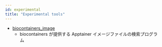 ```yaml
---
id: experimental
title: "Experimental tools"
---
```


- [biocontainers_image](https://github.com/yookuda/biocontainers_image)
    - biocontainers が提供する Apptainer イメージファイルの検索プログラム


